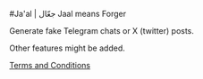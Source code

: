 #Ja'al | جعّال
Jaal means Forger

Generate fake Telegram chats or X (twitter) posts.

Other features might be added.

<a href="https://terms.teymoorianar.xyz/jaal">Terms and Conditions</a>
